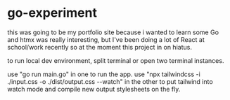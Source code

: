 # go-experiment
this was going to be my portfolio site because i wanted to learn some Go and htmx was really interesting, but I've been doing a lot of React at school/work recently so at the moment this project in on hiatus.

to run local dev environment, split terminal or open two terminal instances.

use "go run main.go" in one to run the app.
use "npx tailwindcss -i ./input.css -o ./dist/output.css --watch" in the other to put tailwind into watch mode and compile new output stylesheets on the fly.
